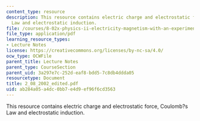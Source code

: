 ```yaml
---
content_type: resource
description: This resource contains electric charge and electrostatic force, Coulomb?s
  Law and electrostatic induction.
file: /courses/8-02x-physics-ii-electricity-magnetism-with-an-experimental-focus-spring-2005/ab284a05a4dc0bb7e4d9ef96f6cd3563_2_08_2002_edited.pdf
file_type: application/pdf
learning_resource_types:
- Lecture Notes
license: https://creativecommons.org/licenses/by-nc-sa/4.0/
ocw_type: OCWFile
parent_title: Lecture Notes
parent_type: CourseSection
parent_uid: 3a297e7c-252d-eaf8-bdd5-7c8db4ddda05
resourcetype: Document
title: 2_08_2002_edited.pdf
uid: ab284a05-a4dc-0bb7-e4d9-ef96f6cd3563
---
```

This resource contains electric charge and electrostatic force, Coulomb?s Law and electrostatic induction.